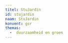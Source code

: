 ```yaml
---
titel: StuJardin
id: stujardin
naam: StuJardin
konvent: gsr
themas:
  -  duurzaamheid en groen
---
```

